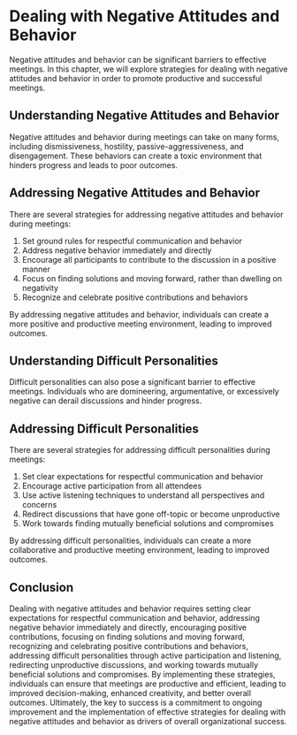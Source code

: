 Dealing with Negative Attitudes and Behavior
==================================================================================================

Negative attitudes and behavior can be significant barriers to effective meetings. In this chapter, we will explore strategies for dealing with negative attitudes and behavior in order to promote productive and successful meetings.

Understanding Negative Attitudes and Behavior
---------------------------------------------

Negative attitudes and behavior during meetings can take on many forms, including dismissiveness, hostility, passive-aggressiveness, and disengagement. These behaviors can create a toxic environment that hinders progress and leads to poor outcomes.

Addressing Negative Attitudes and Behavior
------------------------------------------

There are several strategies for addressing negative attitudes and behavior during meetings:

1. Set ground rules for respectful communication and behavior
2. Address negative behavior immediately and directly
3. Encourage all participants to contribute to the discussion in a positive manner
4. Focus on finding solutions and moving forward, rather than dwelling on negativity
5. Recognize and celebrate positive contributions and behaviors

By addressing negative attitudes and behavior, individuals can create a more positive and productive meeting environment, leading to improved outcomes.

Understanding Difficult Personalities
-------------------------------------

Difficult personalities can also pose a significant barrier to effective meetings. Individuals who are domineering, argumentative, or excessively negative can derail discussions and hinder progress.

Addressing Difficult Personalities
----------------------------------

There are several strategies for addressing difficult personalities during meetings:

1. Set clear expectations for respectful communication and behavior
2. Encourage active participation from all attendees
3. Use active listening techniques to understand all perspectives and concerns
4. Redirect discussions that have gone off-topic or become unproductive
5. Work towards finding mutually beneficial solutions and compromises

By addressing difficult personalities, individuals can create a more collaborative and productive meeting environment, leading to improved outcomes.

Conclusion
----------

Dealing with negative attitudes and behavior requires setting clear expectations for respectful communication and behavior, addressing negative behavior immediately and directly, encouraging positive contributions, focusing on finding solutions and moving forward, recognizing and celebrating positive contributions and behaviors, addressing difficult personalities through active participation and listening, redirecting unproductive discussions, and working towards mutually beneficial solutions and compromises. By implementing these strategies, individuals can ensure that meetings are productive and efficient, leading to improved decision-making, enhanced creativity, and better overall outcomes. Ultimately, the key to success is a commitment to ongoing improvement and the implementation of effective strategies for dealing with negative attitudes and behavior as drivers of overall organizational success.
